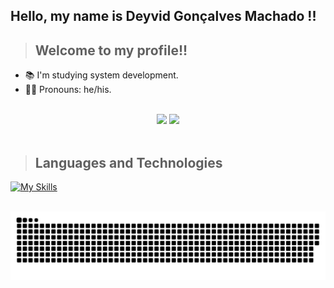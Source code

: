 ## Hello, my name is Deyvid Gonçalves Machado !!

>## Welcome to my profile!!

- 📚 I'm studying system development.
- 💇‍♂️ Pronouns: he/his.

<br>

<div align="center">

<picture>
    <source height="180em" media="(prefers-color-scheme: dark)" srcset="https://github-readme-stats.vercel.app/api?username=Deyvid-G-Machado&show_icons=true&theme=github_dark&include_all_commits=true">
    <img height="180em" src="https://github-readme-stats.vercel.app/api?username=Deyvid-G-Machado&show_icons=true&include_all_commits=true">
</picture>
<picture>
    <source height="180em" media="(prefers-color-scheme: dark)" srcset="https://github-readme-stats.vercel.app/api/top-langs/?username=Deyvid-G-Machado&layout=compact&langs_count=7&theme=github_dark">
    <img height="180em" src="https://github-readme-stats.vercel.app/api/top-langs/?username=Deyvid-G-Machado&layout=compact&langs_count=7">
</picture>
</div>

<br>

>## Languages and Technologies

[![My Skills](https://skillicons.dev/icons?i=java,git,python,vscode,idea,linux)](https://skillicons.dev)

<br>

<picture>
    <source media="(prefers-color-scheme: dark)" srcset="https://raw.githubusercontent.com/Deyvid-G-Machado/Deyvid-G-Machado/output/github-snake-dark.svg">
    <img src="https://raw.githubusercontent.com/Deyvid-G-Machado/Deyvid-G-Machado/output/github-snake.svg">
</picture>

